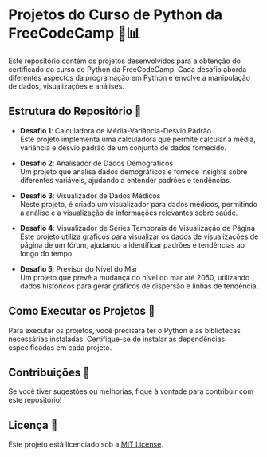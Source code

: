 # Projetos do Curso de Python da FreeCodeCamp 🐍📊

Este repositório contém os projetos desenvolvidos para a obtenção do certificado do curso de Python da FreeCodeCamp. Cada desafio aborda diferentes aspectos da programação em Python e envolve a manipulação de dados, visualizações e análises.

## Estrutura do Repositório 📁

- **Desafio 1**: Calculadora de Média-Variância-Desvio Padrão  
  Este projeto implementa uma calculadora que permite calcular a média, variância e desvio padrão de um conjunto de dados fornecido.

- **Desafio 2**: Analisador de Dados Demográficos  
  Um projeto que analisa dados demográficos e fornece insights sobre diferentes variáveis, ajudando a entender padrões e tendências.

- **Desafio 3**: Visualizador de Dados Médicos  
  Neste projeto, é criado um visualizador para dados médicos, permitindo a análise e a visualização de informações relevantes sobre saúde.

- **Desafio 4**: Visualizador de Séries Temporais de Visualização de Página  
  Este projeto utiliza gráficos para visualizar os dados de visualizações de página de um fórum, ajudando a identificar padrões e tendências ao longo do tempo.

- **Desafio 5**: Previsor do Nível do Mar  
  Um projeto que prevê a mudança do nível do mar até 2050, utilizando dados históricos para gerar gráficos de dispersão e linhas de tendência.

## Como Executar os Projetos 🚀

Para executar os projetos, você precisará ter o Python e as bibliotecas necessárias instaladas. Certifique-se de instalar as dependências especificadas em cada projeto.

## Contribuições 🤝

Se você tiver sugestões ou melhorias, fique à vontade para contribuir com este repositório!

## Licença 📄

Este projeto está licenciado sob a [MIT License](LICENSE).
